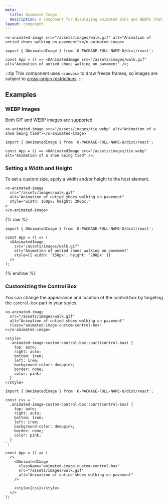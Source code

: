 ```yaml
---
meta:
  title: Animated Image
  description: A component for displaying animated GIFs and WEBPs that play and pause on interaction.
layout: component
---
```


```html:preview
<o-animated-image src="/assets/images/walk.gif" alt="Animation of untied shoes walking on pavement"></o-animated-image>
```

```jsx:react
import { OAnimatedImage } from 'O-PACKAGE-FULL-NAME-O/dist/react';

const App = () => <OAnimatedImage src="/assets/images/walk.gif" alt="Animation of untied shoes walking on pavement" />;
```

:::tip
This component uses `<canvas>` to draw freeze frames, so images are subject to [cross-origin restrictions](https://developer.mozilla.org/en-US/docs/Web/HTML/CORS_enabled_image).
:::

## Examples

### WEBP Images

Both GIF and WEBP images are supported.

```html:preview
<o-animated-image src="/assets/images/tie.webp" alt="Animation of a shoe being tied"></o-animated-image>
```

```jsx:react
import { OAnimatedImage } from 'O-PACKAGE-FULL-NAME-O/dist/react';

const App = () => <OAnimatedImage src="/assets/images/tie.webp" alt="Animation of a shoe being tied" />;
```

### Setting a Width and Height

To set a custom size, apply a width and/or height to the host element.

```html:preview
<o-animated-image
  src="/assets/images/walk.gif"
  alt="Animation of untied shoes walking on pavement"
  style="width: 150px; height: 200px;"
>
</o-animated-image>
```

{% raw %}

```jsx:react
import { OAnimatedImage } from 'O-PACKAGE-FULL-NAME-O/dist/react';

const App = () => (
  <OAnimatedImage
    src="/assets/images/walk.gif"
    alt="Animation of untied shoes walking on pavement"
    style={{ width: '150px', height: '200px' }}
  />
);
```

{% endraw %}

### Customizing the Control Box

You can change the appearance and location of the control box by targeting the `control-box` part in your styles.

```html:preview
<o-animated-image
  src="/assets/images/walk.gif"
  alt="Animation of untied shoes walking on pavement"
  class="animated-image-custom-control-box"
></o-animated-image>

<style>
  .animated-image-custom-control-box::part(control-box) {
    top: auto;
    right: auto;
    bottom: 1rem;
    left: 1rem;
    background-color: deeppink;
    border: none;
    color: pink;
  }
</style>
```

```jsx:react
import { OAnimatedImage } from 'O-PACKAGE-FULL-NAME-O/dist/react';

const css = `
  .animated-image-custom-control-box::part(control-box) {
    top: auto;
    right: auto;
    bottom: 1rem;
    left: 1rem;
    background-color: deeppink;
    border: none;
    color: pink;
  }
`;

const App = () => (
  <>
    <OAnimatedImage
      className="animated-image-custom-control-box"
      src="/assets/images/walk.gif"
      alt="Animation of untied shoes walking on pavement"
    />

    <style>{css}</style>
  </>
);
```
